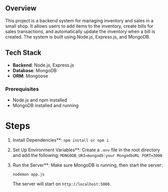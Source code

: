 ## Overview
This project is a backend system for managing inventory and sales in a small shop. It allows users to add items to the inventory, create bills for sales transactions, and automatically update the inventory when a bill is created. The system is built using Node.js, Express.js, and MongoDB.

## Tech Stack
- **Backend**: Node.js, Express.js
- **Database**: MongoDB
- **ORM**: Mongoose

### Prerequisites
- Node.js and npm installed
- MongoDB installed and running

# Steps
  1. Install Dependencies**:
    ```
    npm install or npm i
    ```

  2. Set Up Environment Variables**:
    Create a `.env` file in the root directory and add the following:
    ```
    MONGODB_URI=mongodb:your MongodbURL
    PORT=3000
    ```

 3. Run the Server**:
    Make sure MongoDB is running, then start the server:
    ```
    nodemon app.js
    ```
    The server will start on `http://localhost:5000`.
